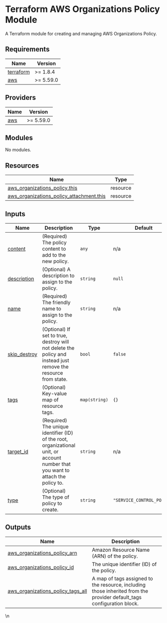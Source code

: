 <!-- BEGIN_TF_DOCS -->
# Terraform AWS Organizations Policy Module

A Terraform module for creating and managing AWS Organizations Policy.

## Requirements

| Name | Version |
|------|---------|
| <a name="requirement_terraform"></a> [terraform](#requirement\_terraform) | >= 1.8.4 |
| <a name="requirement_aws"></a> [aws](#requirement\_aws) | >= 5.59.0 |

## Providers

| Name | Version |
|------|---------|
| <a name="provider_aws"></a> [aws](#provider\_aws) | >= 5.59.0 |

## Modules

No modules.

## Resources

| Name | Type |
|------|------|
| [aws_organizations_policy.this](https://registry.terraform.io/providers/hashicorp/aws/latest/docs/resources/organizations_policy) | resource |
| [aws_organizations_policy_attachment.this](https://registry.terraform.io/providers/hashicorp/aws/latest/docs/resources/organizations_policy_attachment) | resource |

## Inputs

| Name | Description | Type | Default | Required |
|------|-------------|------|---------|:--------:|
| <a name="input_content"></a> [content](#input\_content) | (Required) The policy content to add to the new policy. | `any` | n/a | yes |
| <a name="input_description"></a> [description](#input\_description) | (Optional) A description to assign to the policy. | `string` | `null` | no |
| <a name="input_name"></a> [name](#input\_name) | (Required) The friendly name to assign to the policy. | `string` | n/a | yes |
| <a name="input_skip_destroy"></a> [skip\_destroy](#input\_skip\_destroy) | (Optional) If set to true, destroy will not delete the policy and instead just remove the resource from state. | `bool` | `false` | no |
| <a name="input_tags"></a> [tags](#input\_tags) | (Optional) Key-value map of resource tags. | `map(string)` | `{}` | no |
| <a name="input_target_id"></a> [target\_id](#input\_target\_id) | (Required) The unique identifier (ID) of the root, organizational unit, or account number that you want to attach the policy to. | `string` | n/a | yes |
| <a name="input_type"></a> [type](#input\_type) | (Optional) The type of policy to create. | `string` | `"SERVICE_CONTROL_POLICY"` | no |

## Outputs

| Name | Description |
|------|-------------|
| <a name="output_aws_organizations_policy_arn"></a> [aws\_organizations\_policy\_arn](#output\_aws\_organizations\_policy\_arn) | Amazon Resource Name (ARN) of the policy. |
| <a name="output_aws_organizations_policy_id"></a> [aws\_organizations\_policy\_id](#output\_aws\_organizations\_policy\_id) | The unique identifier (ID) of the policy. |
| <a name="output_aws_organizations_policy_tags_all"></a> [aws\_organizations\_policy\_tags\_all](#output\_aws\_organizations\_policy\_tags\_all) | A map of tags assigned to the resource, including those inherited from the provider default\_tags configuration block. |
<!-- END_TF_DOCS -->\n
